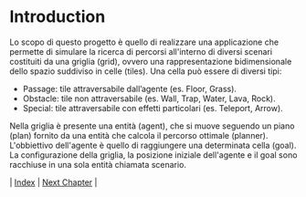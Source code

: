 # Introduction
Lo scopo di questo progetto è quello di realizzare una applicazione che permette di simulare la ricerca di percorsi all'interno di diversi scenari costituiti da una griglia (grid), ovvero una rappresentazione bidimensionale dello spazio suddiviso in celle (tiles). 
Una cella può essere di diversi tipi: 
- Passage: tile attraversabile dall’agente (es. Floor, Grass).
- Obstacle: tile non attraversabile (es. Wall, Trap, Water, Lava, Rock).
- Special: tile attraversabile con effetti particolari (es. Teleport, Arrow).

Nella griglia è presente una entità (agent), che si muove seguendo un piano (plan) fornito da una entità che calcola il percorso ottimale (planner). L'obbiettivo dell'agente è quello di raggiungere una determinata cella (goal).
La configurazione della griglia, la posizione iniziale dell'agente e il goal sono racchiuse in una sola entità chiamata scenario.

| [Index](../index.md) | [Next Chapter](../2-development_process/index.md) |
